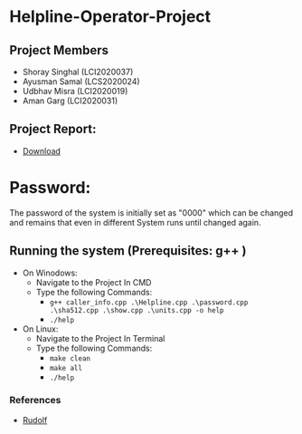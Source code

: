 # Helpline-Operator-Project
## Project Members
- Shoray Singhal (LCI2020037) 
- Ayusman Samal (LCS2020024) 
- Udbhav Misra (LCI2020019)
- Aman Garg (LCI2020031)

## Project Report: 
* [Download](https://github.com/Shoray2002/Helpline-Operator-Project/raw/master/Helpline%20Operator%20System%20project%20Report.pdf)
# Password: 
 The password of the system is initially set as "0000" which can be changed and remains that even in different System runs until changed again.

## Running the system (Prerequisites: g++ )
* On Winodows:
  * Navigate to the Project In CMD
  * Type the following Commands: 
    * `g++ caller_info.cpp .\Helpline.cpp .\password.cpp .\sha512.cpp .\show.cpp .\units.cpp -o help`
    * `./help`
* On Linux:
  * Navigate to the Project In Terminal
  * Type the following Commands:
     * `make clean`
     * `make all`
     * `./help`


### References
* [Rudolf](https://gist.github.com/rudolfovich/f250900f1a833e715260a66c87369d15)
